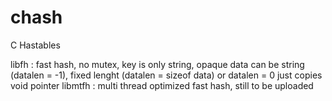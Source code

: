# chash
C Hastables

libfh : fast hash, no mutex, key is only string, opaque data can be string (datalen = -1), fixed lenght (datalen = sizeof data) or datalen = 0 just copies void pointer
libmtfh : multi thread optimized fast hash, still to be uploaded
